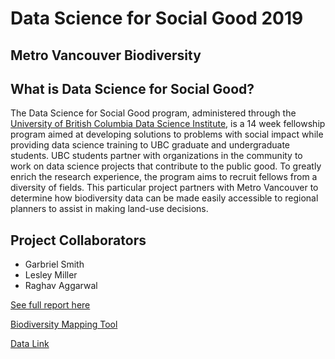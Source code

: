 # Data Science for Social Good 2019 
## Metro Vancouver Biodiversity

## What is Data Science for Social Good? 
The Data Science for Social Good program, administered through the [University of British Columbia Data Science Institute](https://dsi.ubc.ca/apply-dssg-program), is a 14 week fellowship program aimed at developing solutions to problems with social impact while providing data science training to UBC graduate and undergraduate students. UBC students partner with organizations in the community to work on data science projects that contribute to the public good. To greatly enrich the research experience, the program aims to recruit fellows from a diversity of fields. This particular project partners with Metro Vancouver to determine how biodiversity data can be made easily accessible to regional planners to assist in making land-use decisions. 

## Project Collaborators 
- Garbriel Smith 
- Lesley Miller 
- Raghav Aggarwal

[See full report here](https://drive.google.com/file/d/1Ex6AJQtmHsKA7DTmKsaRMUmNkqyL58CR/view?usp=sharing)

[Biodiversity Mapping Tool](https://dssgbiodiv.herokuapp.com/biodivmap/)

[Data Link](https://drive.google.com/drive/folders/1g0JQFthAP1Vb-9d5sj5qczsM7zPM-jIe?usp=sharing)
